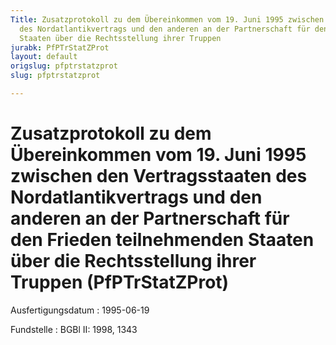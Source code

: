 ```yaml
---
Title: Zusatzprotokoll zu dem Übereinkommen vom 19. Juni 1995 zwischen den Vertragsstaaten
  des Nordatlantikvertrags und den anderen an der Partnerschaft für den Frieden teilnehmenden
  Staaten über die Rechtsstellung ihrer Truppen
jurabk: PfPTrStatZProt
layout: default
origslug: pfptrstatzprot
slug: pfptrstatzprot

---
```


# Zusatzprotokoll zu dem Übereinkommen vom 19. Juni 1995 zwischen den Vertragsstaaten des Nordatlantikvertrags und den anderen an der Partnerschaft für den Frieden teilnehmenden Staaten über die Rechtsstellung ihrer Truppen (PfPTrStatZProt)

Ausfertigungsdatum
:   1995-06-19

Fundstelle
:   BGBl II: 1998, 1343

